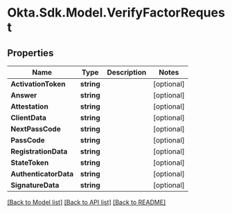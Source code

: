 # Okta.Sdk.Model.VerifyFactorRequest

## Properties

Name | Type | Description | Notes
------------ | ------------- | ------------- | -------------
**ActivationToken** | **string** |  | [optional] 
**Answer** | **string** |  | [optional] 
**Attestation** | **string** |  | [optional] 
**ClientData** | **string** |  | [optional] 
**NextPassCode** | **string** |  | [optional] 
**PassCode** | **string** |  | [optional] 
**RegistrationData** | **string** |  | [optional] 
**StateToken** | **string** |  | [optional] 
**AuthenticatorData** | **string** |  | [optional] 
**SignatureData** | **string** |  | [optional] 

[[Back to Model list]](../README.md#documentation-for-models) [[Back to API list]](../README.md#documentation-for-api-endpoints) [[Back to README]](../README.md)

